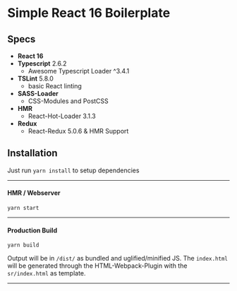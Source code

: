 # Simple React 16 Boilerplate
## Specs
- **React 16**
- **Typescript** 2.6.2
  - Awesome Typescript Loader ^3.4.1
- **TSLint** 5.8.0
  - basic React linting
- **SASS-Loader**
  - CSS-Modules and PostCSS
- **HMR**
  - React-Hot-Loader 3.1.3
- **Redux**
  - React-Redux 5.0.6 & HMR Support

## Installation

Just run `yarn install` to setup dependencies

----

#### HMR / Webserver
```
yarn start
```
----
#### Production Build
```
yarn build
```
Output will be in `/dist/` as bundled and uglified/minified JS.
The `index.html` will be generated through the HTML-Webpack-Plugin with the `sr/index.html` as template.

----
